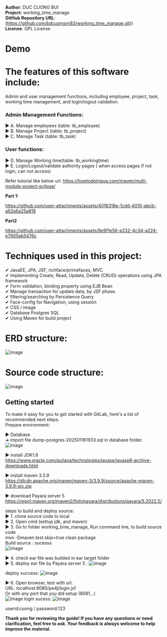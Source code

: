 
**Author**: DUC CUONG BUI  
**Project:** working_time_manage  
**GitHub Repository URL**: (https://github.com/bdcuongvn83/working_time_manage.git))  
**License**: GPL License  

# Demo

# The features of this software include:  
Admin and user management functions, including employee, project, task, working time management, and login/logout validation.  

### Admin Management Functions: 
► A. Manage employees (table: tb_employee)  
► B. Manage Project (table: tb_project)  
► C. Manage Task (table: tb_task)
### User functions: 
► D. Manage Working time(table: tb_workingtime)  
► E. Login/Logout/validate authority pages ( when access pages if not login, can not access)  


Refer tutorial like below url:
https://howtodoinjava.com/maven/multi-module-project-eclipse/  

**Part 1:**

https://github.com/user-attachments/assets/4016318e-1cdd-4010-abcb-a62a6a25a818

**Part2**

https://github.com/user-attachments/assets/6e9f1e56-e232-4c34-a224-e7905ab5476c



# Techniques used in this project:  
✔ JavaEE, JPA, JSF, richface/primefaces, MVC  
✔ Implementing Create, Read, Update, Delete (CRUD) operations using JPA framework  
✔ Form validation, binding property using EJB Bean  
✔ Manage transaction for update data, by JSF phase.  
✔ filtering/searching by Persistence Query  
✔ Face-config for Navigation, using session  
✔ CSS / image  
✔ Database Postgres SQL  
✔ Using Maven for build project  

# ERD structure:  

![image](https://github.com/user-attachments/assets/a5047990-7104-404b-b451-b40aab8bc184)

# Source code structure:  

![image](https://github.com/user-attachments/assets/cbe07531-1dd7-4987-88a6-ae44a9cc141e)  


## Getting started  

To make it easy for you to get started with GitLab, here's a list of recommended next steps.  
Prepare environment:  

► Database  
➜ import file dump-postgres-202501161933.sql in database folder.  
![image](https://github.com/user-attachments/assets/3e074336-b411-4936-abc2-736cc8faa29e)  

► install JDK1.8  
https://www.oracle.com/au/java/technologies/javase/javase8-archive-downloads.html  

► install maven 3.3.9  
https://dlcdn.apache.org/maven/maven-3/3.9.9/source/apache-maven-3.9.9-src.zip  

► download Payara server 5  
https://repo1.maven.org/maven2/fish/payara/distributions/payara/5.2022.5/  

steps to build and deploy source:  
► 1. clone source code to local   
► 2. Open cmd (settup jdk, and maven)  
► 3. Go to folder working_time_manage, Run command line, to build source code  
mvn -Dmaven.test.skip=true clean package  
Build source : sucesss  
![image](https://github.com/user-attachments/assets/e1759f19-ed1f-4698-9ec6-32c27a5e42cc)  

► 4. check ear file was builded in ear target folder  
► 5. deploy ear file by Payara server 5 : 
 ![image](https://github.com/user-attachments/assets/d076b443-6a53-41d8-9910-3904ab24848c)  

deploy success:
![image](https://github.com/user-attachments/assets/4ba6cd18-969a-4924-9cad-7dc639577453)

► 6. Open browser, test with url:  
URL: localhost:8080/pe4j/login.jsf  
Or with any port that you did setup (8081,..)  
![image](https://github.com/user-attachments/assets/f445b412-3ace-486e-ad28-1b7b3f0bd54a)
login sucess:
![image](https://github.com/user-attachments/assets/a6fabb3f-0b46-4f53-93b8-b0546de623df)

userid:cuong / password:123  

**Thank you for reviewing the guide! If you have any questions or need clarification, feel free to ask. Your feedback is always welcome to help improve the material.**






